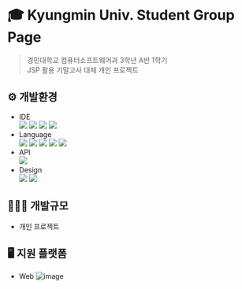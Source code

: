 # ‍🎓 Kyungmin Univ. Student Group Page
>경민대학교 컴퓨터소프트웨어과 3학년 A반 1학기<br>JSP 활용 기말고사 대체 개인 프로젝트

## ⚙️ 개발환경
* IDE<br>
<a href="https://github.com/acredev/Restaurant_Management_System"><img src="https://img.shields.io/badge/Eclipse-2C2255?style=for-the-badge&logo=Eclipse&logoColor=white"/></a>
<a href="https://github.com/acredev/Restaurant_Management_System"><img src="https://img.shields.io/badge/VSCode-007ACC?style=for-the-badge&logo=Visual Studio Code&logoColor=white"/></a>
<a href="https://github.com/acredev/Restaurant_Management_System"><img src="https://img.shields.io/badge/MySQL-4479A1?style=for-the-badge&logo=MySQL&logoColor=white"/></a>
<a href="https://github.com/acredev/Restaurant_Management_System"><img src="https://img.shields.io/badge/Apache Tomcat-F8DC75?style=for-the-badge&logo=Apache Tomcat&logoColor=black"/></a>
* Language<br>
<a href="https://github.com/acredev/Restaurant_Management_System"><img src="https://img.shields.io/badge/HTML5-E34F26?style=for-the-badge&logo=HTML5&logoColor=white"/></a>
<a href="https://github.com/acredev/Restaurant_Management_System"><img src="https://img.shields.io/badge/CSS3-1572B6?style=for-the-badge&logo=CSS3&logoColor=white"/></a>
<a href="https://github.com/acredev/Restaurant_Management_System"><img src="https://img.shields.io/badge/JavaScript-F7DF1E?style=for-the-badge&logo=JavaScript&logoColor=black"/></a>
<a href="https://github.com/acredev/Restaurant_Management_System"><img src="https://img.shields.io/badge/Java-007396?style=for-the-badge&logo=Java&logoColor=white"/></a>
<a href="https://github.com/acredev/Restaurant_Management_System"><img src="https://img.shields.io/badge/JSP-007396?style=for-the-badge&logo=JSP&logoColor=white"/></a>
* API <br>
<a href="https://github.com/acredev/Restaurant_Management_System"><img src="https://img.shields.io/badge/coolsms-6199D2?style=for-the-badge&logo=Minutemailer&logoColor=white"/></a>
* Design<br>
<a href="https://github.com/acredev/Restaurant_Management_System"><img src="https://img.shields.io/badge/Adobe Photoshop-31A8FF?style=for-the-badge&logo=Adobe Photoshop&logoColor=black"/></a>
<a href="https://github.com/acredev/Restaurant_Management_System"><img src="https://img.shields.io/badge/Adobe Photoshop-31A8FF?style=for-the-badge&logo=Adobe Photoshop&logoColor=black"/></a>

## 👨🏻‍💻 개발규모
* 개인 프로젝트

## 🖥️ 지원 플랫폼
* Web
![image](https://github.com/acredev/Kyungmin_univ_group_page/assets/3482382/a389f9d4-a178-456c-b887-d23b1c5b4e7d)

